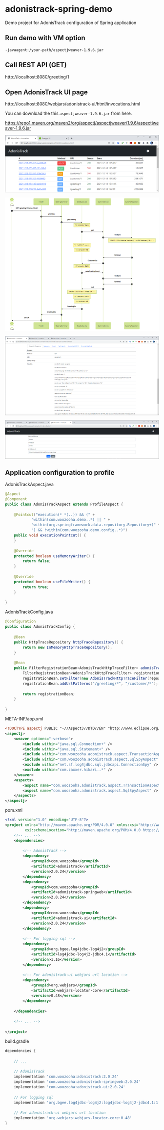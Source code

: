 # adonistrack-spring-demo
Demo project for AdonisTrack configuration of Spring application

## Run demo with VM option
```
-javaagent:/your-path/aspectjweaver-1.9.6.jar
```

## Call REST API (GET)

http://localhost:8080/greeting/1

## Open AdonisTrack UI page

http://localhost:8080/webjars/adonistrack-ui/html/invocations.html

You can download the this `aspectjweaver-1.9.6.jar` from here.

https://repo1.maven.org/maven2/org/aspectj/aspectjweaver/1.9.6/aspectjweaver-1.9.6.jar

![list](adonistrack-ui-list-02.png "list")

![sequence](adonistrack-ui-sequence-02.png "sequence")

![sequence](adonistrack-ui-metrics-01.png "metrics")

![config](adonistrack-ui-config-01.png "cofnig")

## Application configuration to profile

AdonisTrackAspect.java

```java
@Aspect
@Component
public class AdonisTrackAspect extends ProfileAspect {

    @Pointcut("execution(* *(..)) && (" +
            "within(com.woozooha.demo..*) || " +
            "within(org.springframework.data.repository.Repository+)" +
            ") && !within(com.woozooha.demo.config..*)")
    public void executionPointcut() {
    }

    @Override
    protected boolean useMemoryWriter() {
        return false;
    }

    @Override
    protected boolean useFileWriter() {
        return true;
    }

}
```

AdonisTrackConfig.java

```java
@Configuration
public class AdonisTrackConfig {

    @Bean
    public HttpTraceRepository httpTraceRepository() {
        return new InMemoryHttpTraceRepository();
    }

    @Bean
    public FilterRegistrationBean<AdonisTrackHttpTraceFilter> adonisTrackHttpTraceFilter(HttpTraceRepository repository, HttpExchangeTracer tracer) {
        FilterRegistrationBean<AdonisTrackHttpTraceFilter> registrationBean = new FilterRegistrationBean<>();
        registrationBean.setFilter(new AdonisTrackHttpTraceFilter(repository, tracer));
        registrationBean.addUrlPatterns("/greeting/*", "/customer/*");

        return registrationBean;
    }

}
```

META-INF/aop.xml

```xml
<!DOCTYPE aspectj PUBLIC "-//AspectJ//DTD//EN" "http://www.eclipse.org/aspectj/dtd/aspectj.dtd">
<aspectj>
    <weaver options="-verbose">
        <include within="java.sql.Connection+" />
        <include within="java.sql.Statement+" />
        <include within="com.woozooha.adonistrack.aspect.TransactionAspect" />
        <include within="com.woozooha.adonistrack.aspect.SqlSpyAspect" />
        <exclude within="net.sf.log4jdbc.sql.jdbcapi.ConnectionSpy" />
        <exclude within="com.zaxxer.hikari..*" />
    </weaver>
    <aspects>
        <aspect name="com.woozooha.adonistrack.aspect.TransactionAspect" />
        <aspect name="com.woozooha.adonistrack.aspect.SqlSpyAspect" />
    </aspects>
</aspectj>
```

pom.xml

```xml
<?xml version="1.0" encoding="UTF-8"?>
<project xmlns="http://maven.apache.org/POM/4.0.0" xmlns:xsi="http://www.w3.org/2001/XMLSchema-instance"
         xsi:schemaLocation="http://maven.apache.org/POM/4.0.0 https://maven.apache.org/xsd/maven-4.0.0.xsd">
    <!-- ... -->
    <dependencies>

        <!-- AdonisTrack -->
        <dependency>
            <groupId>com.woozooha</groupId>
            <artifactId>adonistrack</artifactId>
            <version>2.0.24</version>
        </dependency>
        <dependency>
            <groupId>com.woozooha</groupId>
            <artifactId>adonistrack-springweb</artifactId>
            <version>2.0.24</version>
        </dependency>
        <dependency>
            <groupId>com.woozooha</groupId>
            <artifactId>adonistrack-ui</artifactId>
            <version>2.0.24</version>
        </dependency>

        <!-- For logging sql -->
        <dependency>
            <groupId>org.bgee.log4jdbc-log4j2</groupId>
            <artifactId>log4jdbc-log4j2-jdbc4.1</artifactId>
            <version>1.16</version>
        </dependency>

        <!-- For adonistrack-ui webjars url location -->
        <dependency>
            <groupId>org.webjars</groupId>
            <artifactId>webjars-locator-core</artifactId>
            <version>0.48</version>
        </dependency>

    </dependencies>

    <!-- ... -->

</project>
```

build.gradle

```gradle
dependencies {

    // ...

    // AdonisTrack
    implementation 'com.woozooha:adonistrack:2.0.24'
    implementation 'com.woozooha:adonistrack-springweb:2.0.24'
    implementation 'com.woozooha:adonistrack-ui:2.0.24'

    // For logging sql
    implementation 'org.bgee.log4jdbc-log4j2:log4jdbc-log4j2-jdbc4.1:1.16'

    // For adonistrack-ui webjars url location
    implementation 'org.webjars:webjars-locator-core:0.48'
}
```
